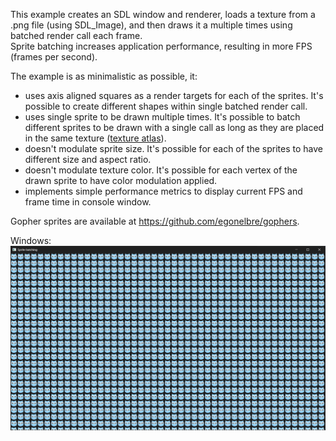 This example creates an SDL window and renderer, loads a texture from a .png file (using SDL_Image), and then draws it a multiple times using batched render call each frame.  
Sprite batching increases application performance, resulting in more FPS (frames per second).
  
The example is as minimalistic as possible, it:
 - uses axis aligned squares as a render targets for each of the sprites. It's possible to create different shapes within single batched render call.
 - uses single sprite to be drawn multiple times. It's possible to batch different sprites to be drawn with a single call as long as they are placed in the same texture ([texture atlas](https://en.wikipedia.org/wiki/Texture_atlas)).
 - doesn't modulate sprite size. It's possible for each of the sprites to have different size and aspect ratio.
 - doesn't modulate texture color. It's possible for each vertex of the drawn sprite to have color modulation applied.
 - implements simple performance metrics to display current FPS and frame time in console window.
  

Gopher sprites are available at https://github.com/egonelbre/gophers.

Windows:
![Screenshot Windows](./sprite_batching.png)
